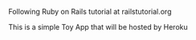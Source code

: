 Following Ruby on Rails tutorial at railstutorial.org

This is a simple Toy App that will be hosted by Heroku
